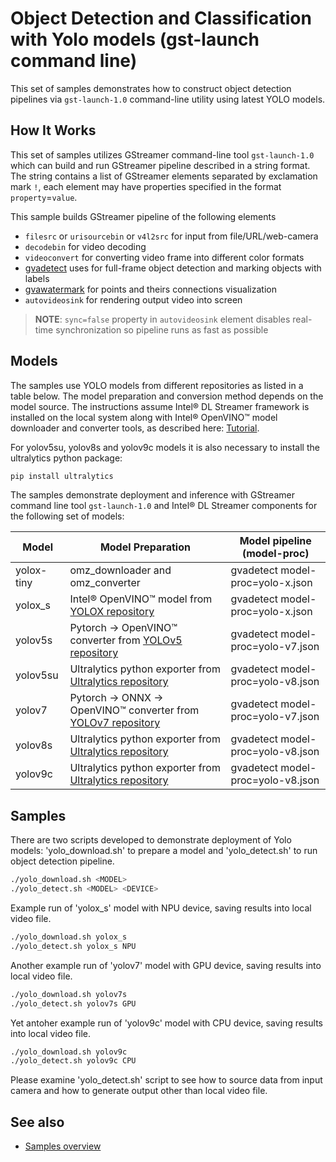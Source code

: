 # Object Detection and Classification with Yolo models (gst-launch command line)

This set of samples demonstrates how to construct object detection pipelines via `gst-launch-1.0` command-line utility using latest YOLO models.

## How It Works
This set of samples utilizes GStreamer command-line tool `gst-launch-1.0` which can build and run GStreamer pipeline described in a string format.
The string contains a list of GStreamer elements separated by exclamation mark `!`, each element may have properties specified in the format `property`=`value`.

This sample builds GStreamer pipeline of the following elements
* `filesrc` or `urisourcebin` or `v4l2src` for input from file/URL/web-camera
* `decodebin` for video decoding
* `videoconvert` for converting video frame into different color formats
* [gvadetect](https://dlstreamer.github.io/elements/gvadetect.html) uses for full-frame object detection and marking objects with labels
* [gvawatermark](https://dlstreamer.github.io/elements/gvawatermark.html) for points and theirs connections visualization
* `autovideosink` for rendering output video into screen
> **NOTE**: `sync=false` property in `autovideosink` element disables real-time synchronization so pipeline runs as fast as possible

## Models

The samples use YOLO models from different repositories as listed in a table below. The model preparation and conversion method depends on the model source.
The instructions assume Intel® DL Streamer framework is installed on the local system along with Intel® OpenVINO™ model downloader and converter tools,
as described here: [Tutorial](https://dlstreamer.github.io/get_started/tutorial.html#tutorial-setup).

For yolov5su, yolov8s and yolov9c models it is also necessary to install the ultralytics python package:

```sh
pip install ultralytics
```
The samples demonstrate deployment and inference with GStreamer command line tool `gst-launch-1.0` and Intel® DL Streamer components for the following set of models:

| Model        | Model Preparation                                                                                         | Model pipeline (model-proc)       |
| ------------ | --------------------------------------------------------------------------------------------------------- | ----------------------------------|
| yolox-tiny   | omz_downloader and omz_converter                                                                          | gvadetect model-proc=yolo-x.json  |
| yolox_s      | Intel® OpenVINO™ model from [YOLOX repository](https://github.com/Megvii-BaseDetection/YOLOX)             | gvadetect model-proc=yolo-x.json  |
| yolov5s      | Pytorch -> OpenVINO™ converter from [YOLOv5 repository](https://github.com/ultralytics/yolov5)            | gvadetect model-proc=yolo-v7.json |
| yolov5su     | Ultralytics python exporter from [Ultralytics repository](https://github.com/ultralytics)                 | gvadetect model-proc=yolo-v8.json |
| yolov7       | Pytorch -> ONNX -> OpenVINO™ converter from [YOLOv7 repository](https://github.com/WongKinYiu/yolov7.git) | gvadetect model-proc=yolo-v7.json |
| yolov8s      | Ultralytics python exporter from [Ultralytics repository](https://github.com/ultralytics)                 | gvadetect model-proc=yolo-v8.json |
| yolov9c      | Ultralytics python exporter from [Ultralytics repository](https://github.com/ultralytics)                 | gvadetect model-proc=yolo-v8.json |

## Samples

There are two scripts developed to demonstrate deployment of Yolo models: 'yolo_download.sh' to prepare a model and 'yolo_detect.sh' to run object detection pipeline.

```sh
./yolo_download.sh <MODEL>
./yolo_detect.sh <MODEL> <DEVICE>
```

Example run of 'yolox_s' model with NPU device, saving results into local video file.

```sh
./yolo_download.sh yolox_s
./yolo_detect.sh yolox_s NPU
```

Another example run of 'yolov7' model with GPU device, saving results into local video file.

```sh
./yolo_download.sh yolov7s
./yolo_detect.sh yolov7s GPU
```

Yet antoher example run of 'yolov9c' model with CPU device, saving results into local video file.

```sh
./yolo_download.sh yolov9c
./yolo_detect.sh yolov9c CPU
```

Please examine 'yolo_detect.sh' script to see how to source data from input camera and how to generate output other than local video file. 

## See also
* [Samples overview](../../README.md)
